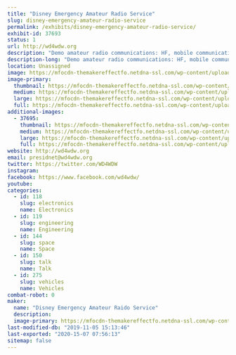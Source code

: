 ```yaml
---
title: "Disney Emergency Amateur Radio Service"
slug: disney-emergency-amateur-radio-service
permalink: /exhibits/disney-emergency-amateur-radio-service/
exhibit-id: 37693
status: 1
url: http://wd4wdw.org
description: "Demo amateur radio communications: HF, mobile communications with our van, and satellite communications."
description-long: "Demo amateur radio communications: HF, mobile communications with our van, and satellite communications."
location: Unassigned
image: https://mfocdn-themakereffectfo.netdna-ssl.com/wp-content/uploads/2019/09/dearsphoto2-1024x683.jpg
image-primary:
  thumbnail: https://mfocdn-themakereffectfo.netdna-ssl.com/wp-content/uploads/2019/09/dearsphoto2-150x150.jpg
  medium: https://mfocdn-themakereffectfo.netdna-ssl.com/wp-content/uploads/2019/09/dearsphoto2-300x200.jpg
  large: https://mfocdn-themakereffectfo.netdna-ssl.com/wp-content/uploads/2019/09/dearsphoto2-1024x683.jpg
  full: https://mfocdn-themakereffectfo.netdna-ssl.com/wp-content/uploads/2019/09/dearsphoto2.jpg
additional-images:
  - 37695:
    thumbnail: https://mfocdn-themakereffectfo.netdna-ssl.com/wp-content/uploads/2019/09/dearsphoto3-150x150.jpg
    medium: https://mfocdn-themakereffectfo.netdna-ssl.com/wp-content/uploads/2019/09/dearsphoto3-225x300.jpg
    large: https://mfocdn-themakereffectfo.netdna-ssl.com/wp-content/uploads/2019/09/dearsphoto3-768x1024.jpg
    full: https://mfocdn-themakereffectfo.netdna-ssl.com/wp-content/uploads/2019/09/dearsphoto3.jpg
website: http://wd4wdw.org
email: presidnet@wd4wdw.org
twitter: https://twitter.com/WD4WDW
instagram: 
facebook: https://www.facebook.com/wd4wdw/
youtube: 
categories:
  - id: 118
    slug: electronics
    name: Electronics
  - id: 119
    slug: engineering
    name: Engineering
  - id: 144
    slug: space
    name: Space
  - id: 150
    slug: talk
    name: Talk
  - id: 275
    slug: vehicles
    name: Vehicles
combat-robot: 0
maker:
  name: "Disney Emergency Amateur Raido Service"
  description:
  image-primary: https://mfocdn-themakereffectfo.netdna-ssl.com/wp-content/uploads/2019/09/dearsphoto1-300x300.jpg
last-modified-db: "2019-11-05 15:13:46"
last-exported: "2020-15-07 07:56:13"
sitemap: false
---
```

